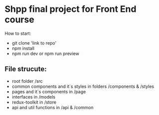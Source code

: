 # Shpp final project for Front End course

How to start:
- git clone 'link to repo'
- npm install
- npm run dev or npm run preview
## File strucute:

- root folder /src
- common components and it`s styles in folders /components & /styles
- pages and it`s components in /page
- interfaces in /models
- redux-toolkit in /store
- api and util functions in /api & /common

